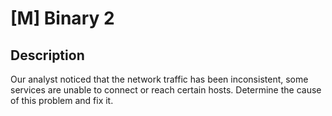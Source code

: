 # [M] Binary 2

## Description

Our analyst noticed that the network traffic has been inconsistent, some services are unable to connect or reach certain hosts. Determine the cause of this problem and fix it.

